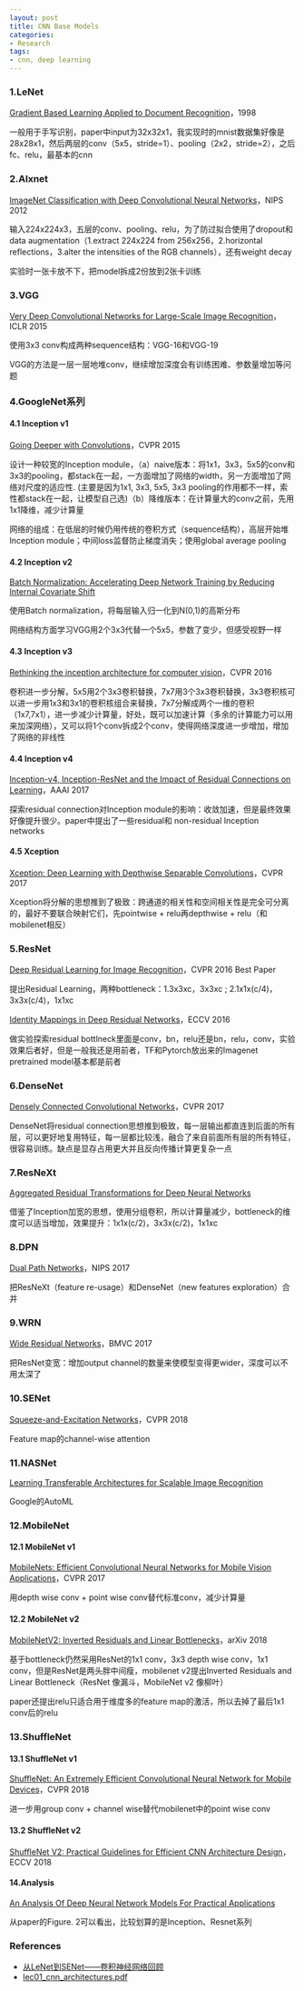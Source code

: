 ```yaml
---
layout: post
title: CNN Base Models
categories:
- Research
tags:
- cnn, deep learning
---
```


### 1.LeNet

[Gradient Based Learning Applied to Document Recognition](http://vision.stanford.edu/cs598_spring07/papers/Lecun98.pdf)，1998

一般用于手写识别，paper中input为32x32x1，我实现时的mnist数据集好像是28x28x1，然后两层的conv（5x5，stride=1）、pooling（2x2，stride=2），之后fc、relu，最基本的cnn

### 2.Alxnet

[ImageNet Classification with Deep Convolutional Neural Networks](https://papers.nips.cc/paper/4824-imagenet-classification-with-deep-convolutional-neural-networks.pdf)，NIPS 2012

输入224x224x3，五层的conv、pooling、relu，为了防过拟合使用了dropout和data augmentation（1.extract 224x224 from 256x256，2.horizontal reflections，3.alter the intensities of the RGB channels），还有weight decay

实验时一张卡放不下，把model拆成2份放到2张卡训练

### 3.VGG

[Very Deep Convolutional Networks for Large-Scale Image Recognition](https://arxiv.org/pdf/1409.1556.pdf)，ICLR 2015

使用3x3 conv构成两种sequence结构：VGG-16和VGG-19

VGG的方法是一层一层地堆conv，继续增加深度会有训练困难、参数量增加等问题

### 4.GoogleNet系列

#### 4.1 Inception v1

[Going Deeper with Convolutions](https://www.cs.unc.edu/~wliu/papers/GoogLeNet.pdf)，CVPR 2015

设计一种较宽的Inception module，（a）naive版本：将1x1，3x3，5x5的conv和3x3的pooling，都stack在一起，一方面增加了网络的width，另一方面增加了网络对尺度的适应性. (主要是因为1x1, 3x3, 5x5, 3x3 pooling的作用都不一样，索性都stack在一起，让模型自己选)（b）降维版本：在计算量大的conv之前，先用1x1降维，减少计算量

网络的组成：在低层的时候仍用传统的卷积方式（sequence结构），高层开始堆Inception module；中间loss监督防止梯度消失；使用global average pooling

#### 4.2 Inception v2

[Batch Normalization: Accelerating Deep Network Training by Reducing Internal Covariate Shift](https://arxiv.org/pdf/1502.03167.pdf)

使用Batch normalization，将每层输入归一化到N(0,1)的高斯分布

网络结构方面学习VGG用2个3x3代替一个5x5，参数了变少，但感受视野一样

#### 4.3 Inception v3

[Rethinking the inception architecture for computer vision](https://www.cv-foundation.org/openaccess/content_cvpr_2016/papers/Szegedy_Rethinking_the_Inception_CVPR_2016_paper.pdf)，CVPR 2016

卷积进一步分解，5x5用2个3x3卷积替换，7x7用3个3x3卷积替换，3x3卷积核可以进一步用1x3和3x1的卷积核组合来替换，7x7分解成两个一维的卷积（1x7,7x1），进一步减少计算量，好处，既可以加速计算（多余的计算能力可以用来加深网络），又可以将1个conv拆成2个conv，使得网络深度进一步增加，增加了网络的非线性

#### 4.4 Inception v4

[Inception-v4, Inception-ResNet and the Impact of Residual Connections on Learning](https://arxiv.org/pdf/1602.07261.pdf)，AAAI 2017

探索residual connection对Inception module的影响：收敛加速，但是最终效果好像提升很少。paper中提出了一些residual和 non-residual Inception networks

#### 4.5 Xception

[Xception: Deep Learning with Depthwise Separable Convolutions]()，CVPR 2017

Xception将分解的思想推到了极致：跨通道的相关性和空间相关性是完全可分离的，最好不要联合映射它们，先pointwise + relu再depthwise + relu（和mobilenet相反）

### 5.ResNet

[Deep Residual Learning for Image Recognition](https://www.cv-foundation.org/openaccess/content_cvpr_2016/papers/He_Deep_Residual_Learning_CVPR_2016_paper.pdf)，CVPR 2016 Best Paper

提出Residual Learning，两种bottleneck：1.3x3xc，3x3xc ; 2.1x1x(c/4)，3x3x(c/4)，1x1xc

[Identity Mappings in Deep Residual Networks](https://arxiv.org/pdf/1603.05027.pdf)，ECCV 2016

做实验探索residual bottlneck里面是conv，bn，relu还是bn，relu，conv，实验效果后者好，但是一般我还是用前者，TF和Pytorch放出来的Imagenet pretrained model基本都是前者

### 6.DenseNet

[Densely Connected Convolutional Networks](http://openaccess.thecvf.com/content_cvpr_2017/papers/Huang_Densely_Connected_Convolutional_CVPR_2017_paper.pdf)，CVPR 2017

DenseNet将residual connection思想推到极致，每一层输出都直连到后面的所有层，可以更好地复用特征，每一层都比较浅，融合了来自前面所有层的所有特征，很容易训练。缺点是显存占用更大并且反向传播计算更复杂一点

### 7.ResNeXt

[Aggregated Residual Transformations for Deep Neural Networks](http://openaccess.thecvf.com/content_cvpr_2017/papers/Xie_Aggregated_Residual_Transformations_CVPR_2017_paper.pdf)

借鉴了Inception加宽的思想，使用分组卷积，所以计算量减少，bottleneck的维度可以适当增加，效果提升：1x1x(c/2)，3x3x(c/2)，1x1xc

### 8.DPN

[Dual Path Networks](https://papers.nips.cc/paper/7033-dual-path-networks.pdf)，NIPS 2017

把ResNeXt（feature re-usage）和DenseNet（new features exploration）合并

### 9.WRN

[Wide Residual Networks](https://arxiv.org/pdf/1605.07146.pdf)，BMVC 2017

把ResNet变宽：增加output channel的数量来使模型变得更wider，深度可以不用太深了

### 10.SENet

[Squeeze-and-Excitation Networks](https://www.robots.ox.ac.uk/~vgg/publications/2018/Hu18/hu18.pdf)，CVPR 2018

Feature map的channel-wise attention

### 11.NASNet

[Learning Transferable Architectures for Scalable Image Recognition](https://arxiv.org/pdf/1707.07012.pdf)

Google的AutoML

### 12.MobileNet

#### 12.1 MobileNet v1

[MobileNets: Efficient Convolutional Neural Networks for Mobile Vision Applications](https://arxiv.org/pdf/1704.04861.pdf)，CVPR 2017

用depth wise conv + point wise conv替代标准conv，减少计算量

#### 12.2 MobileNet v2

[MobileNetV2: Inverted Residuals and Linear Bottlenecks](https://arxiv.org/pdf/1801.04381.pdf)，arXiv 2018

基于bottleneck仍然采用ResNet的1x1 conv，3x3 depth wise conv，1x1 conv，但是ResNet是两头胖中间瘦，mobilenet v2提出Inverted Residuals and Linear Bottleneck（ResNet 像漏斗，MobileNet v2 像柳叶）

paper还提出relu只适合用于维度多的feature map的激活，所以去掉了最后1x1 conv后的relu

### 13.ShuffleNet

#### 13.1 ShuffleNet v1

[ShuffleNet: An Extremely Efficient Convolutional Neural Network for Mobile Devices](http://openaccess.thecvf.com/content_cvpr_2018/CameraReady/0642.pdf)，CVPR 2018

进一步用group conv + channel wise替代mobilenet中的point wise conv

#### 13.2 ShuffleNet v2

[ShuffleNet V2: Practical Guidelines for Efficient CNN Architecture Design](https://arxiv.org/pdf/1807.11164.pdf)，ECCV 2018

#### 14.Analysis

[An Analysis Of Deep Neural Network Models For Practical Applications](https://arxiv.org/pdf/1605.07678.pdf)

从paper的Figure. 2可以看出，比较划算的是Inception、Resnet系列

### References

- [从LeNet到SENet——卷积神经网络回顾](https://www.leiphone.com/news/201802/31oWxcSnayBIUJhE.html)
- [lec01_cnn_architectures.pdf](http://slazebni.cs.illinois.edu/spring17/lec01_cnn_architectures.pdf)